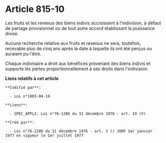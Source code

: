 # Article 815-10

Les fruits et les revenus des biens indivis accroissent à l'indivision, à défaut de partage provisionnel ou de tout autre
accord établissant la jouissance divise.

Aucune recherche relative aux fruits et revenus ne sera, toutefois, recevable plus de cinq ans après la date à laquelle ils
ont été perçus ou auraient pu l'être.

Chaque indivisaire a droit aux bénéfices provenant des biens indivis et supporte les pertes proportionnellement à ses droits
dans l'indivision.

**Liens relatifs à cet article**

	**Codifié par**:

	  - Loi n°1803-04-19

	**Liens**:

	  - SPEC_APPLI: Loi n°76-1286 du 31 décembre 1976 - art. 19 (V)

	**Créé par**:

	  - Loi n°76-1286 du 31 décembre 1976 - art. 3 () JORF 1er janvier 1977 en vigueur le 1er juillet 1977
